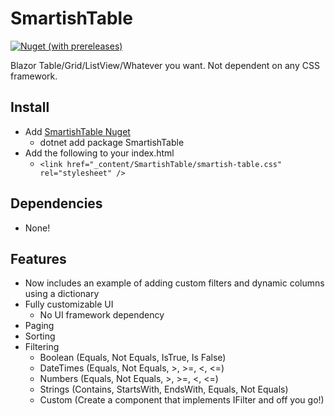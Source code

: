 # SmartishTable
[![Nuget (with prereleases)](https://img.shields.io/nuget/vpre/SmartishTable.svg?style=flat-square)](https://www.nuget.org/packages/SmartishTable)

Blazor Table/Grid/ListView/Whatever you want.
Not dependent on any CSS framework.

## Install
- Add [SmartishTable Nuget](https://www.nuget.org/packages/SmartishTable/)
	- dotnet add package SmartishTable
- Add the following to your index.html
	- `<link href="_content/SmartishTable/smartish-table.css" rel="stylesheet" />`

## Dependencies
- None!

## Features
- Now includes an example of adding custom filters and dynamic columns using a dictionary
- Fully customizable UI
	- No UI framework dependency
- Paging
- Sorting
- Filtering
	- Boolean (Equals, Not Equals, IsTrue, Is False)
	- DateTimes (Equals, Not Equals, >, >=, <, <=)
	- Numbers (Equals, Not Equals, >, >=, <, <=)
	- Strings (Contains, StartsWith, EndsWith, Equals, Not Equals)
	- Custom (Create a component that implements IFilter<TItem> and off you go!)
